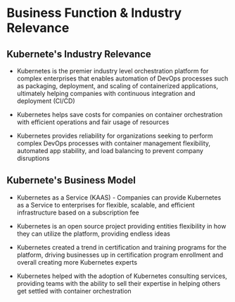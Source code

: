# Business Function & Industry Relevance

## Kubernete's Industry Relevance

- Kubernetes is the premier industry level orchestration platform for complex
enterprises that enables automation of DevOps processes such as packaging,
deployment, and scaling of containerized applications, ultimately helping
companies with continuous integration and deployment (CI/CD)

- Kubernetes helps save costs for companies on container orchestration with
efficient operations and fair usage of resources

- Kubernetes provides reliability for organizations seeking to perform complex
DevOps processes with container management flexibility, automated app stability,
and load balancing to prevent company disruptions

## Kubernete's Business Model

- Kubernetes as a Service (KAAS) - Companies can provide Kubernetes as a Service
to enterprises for flexible, scalable, and efficient infrastructure based on
a subscription fee

- Kubernetes is an open source project providing entities flexibility in how
they can utilize the platform, providing endless ideas

- Kubernetes created a trend in certification and training programs for
the platform, driving businesses up in certification program enrollment and
overall creating more Kubernetes experts

- Kubernetes helped with the adoption of Kubernetes consulting services,
providing teams with the ability to sell their expertise in helping others
get settled with container orchestration
